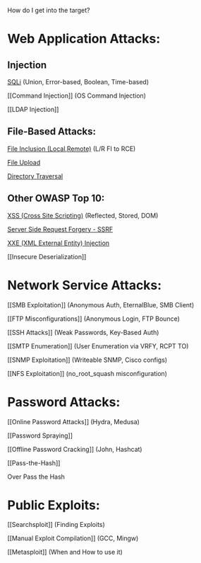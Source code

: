 How do I get into the target?

# Web Application Attacks:

## Injection

[SQLi](../3%20-%20Initial%20Access/Web/SQLi.md) (Union, Error-based, Boolean, Time-based)

[[Command Injection]] (OS Command Injection)

[[LDAP Injection]]

## File-Based Attacks:

[File Inclusion (Local,Remote)](../3%20-%20Initial%20Access/Web/File%20Inclusion%20(Local,Remote).md) (L/R FI to RCE)

[File Upload](../3%20-%20Initial%20Access/Web/File%20Upload.md)

[Directory Traversal](../3%20-%20Initial%20Access/Web/Directory%20Traversal.md)

## Other OWASP Top 10:

[XSS (Cross Site Scripting)](../3%20-%20Initial%20Access/Web/XSS%20(Cross%20Site%20Scripting).md) (Reflected, Stored, DOM)

[Server Side Request Forgery - SSRF](../3%20-%20Initial%20Access/Web/SSRF.md)

[XXE (XML External Entity) Injection](../3%20-%20Initial%20Access/Web/XXE%20(XML%20External%20Entity)%20Injection.md)

[[Insecure Deserialization]]

# Network Service Attacks:

[[SMB Exploitation]] (Anonymous Auth, EternalBlue, SMB Client)

[[FTP Misconfigurations]] (Anonymous Login, FTP Bounce)

[[SSH Attacks]] (Weak Passwords, Key-Based Auth)

[[SMTP Enumeration]] (User Enumeration via VRFY, RCPT TO)

[[SNMP Exploitation]] (Writeable SNMP, Cisco configs)

[[NFS Exploitation]] (no_root_squash misconfiguration)

# Password Attacks:

[[Online Password Attacks]] (Hydra, Medusa)

[[Password Spraying]]

[[Offline Password Cracking]] (John, Hashcat)

[[Pass-the-Hash]]

Over Pass the Hash

# Public Exploits:

[[Searchsploit]] (Finding Exploits)

[[Manual Exploit Compilation]] (GCC, Mingw)

[[Metasploit]] (When and How to use it)